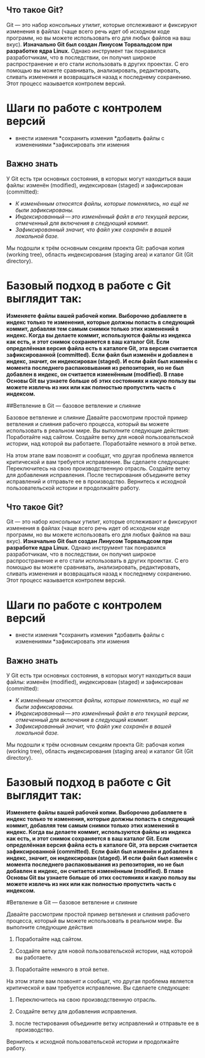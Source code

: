 ## Что такое Git?
Git — это набор *консольных утилит*, которые отслеживают и фиксируют изменения в файлах (чаще всего речь идет об исходном коде программ, но вы можете использовать его для любых файлов на ваш вкус). **Изначально Git был создан Линусом Торвальдсом при разработке ядра Linux.** Однако инструмент так понравился разработчикам, что в последствии, он получил широкое распространение и его стали использовать в других проектах. С его помощью вы можете сравнивать, анализировать, редактировать, сливать изменения и возвращаться назад к последнему сохранению. Этот процесс называется контролем версий.

# Шаги по работе с контролем версий
* внести измения
*сохранить измения
*добавить файлы с изменениями
*зафиксировать эти измения

## **Важно знать**
У Git есть три основных состояния, в которых могут находиться ваши файлы: изменён (modified), индексирован (staged) и зафиксирован (committed):
* *К изменённым относятся файлы, которые поменялись, но ещё не были зафиксированы.*
* *Индексированный — это изменённый файл в его текущей версии, отмеченный для включения в следующий коммит.*
* *Зафиксированный значит, что файл уже сохранён в вашей локальной базе.*

Мы подошли к трём основным секциям проекта Git: рабочая копия (working tree), область индексирования (staging area) и каталог Git (Git directory).

# Базовый подход в работе с Git выглядит так:

**Изменяете файлы вашей рабочей копии.
Выборочно добавляете в индекс только те изменения, которые должны попасть в следующий коммит, добавляя тем самым снимки только этих изменений в индекс.
Когда вы делаете коммит, используются файлы из индекса как есть, и этот снимок сохраняется в ваш каталог Git.
Если определённая версия файла есть в каталоге Git, эта версия считается зафиксированной (committed). Если файл был изменён и добавлен в индекс, значит, он индексирован (staged). И если файл был изменён с момента последнего распаковывания из репозитория, но не был добавлен в индекс, он считается изменённым (modified). В главе Основы Git вы узнаете больше об этих состояниях и какую пользу вы можете извлечь из них или как полностью пропустить часть с индексом.**

##Ветвление в Git — базовое ветвление и слияние

Базовое ветвление и слияние
Давайте рассмотрим простой пример ветвления и слияния рабочего процесса, который вы можете использовать в реальном мире. Вы выполните следующие действия:
Поработайте над сайтом.
Создайте ветку для новой пользовательской истории, над которой вы работаете.
Поработайте немного в этой ветке.

На этом этапе вам позвонят и сообщат, что другая проблема является критической и вам требуется исправление. Вы сделаете следующее:
Переключитесь на свою производственную отрасль.
Создайте ветку для добавления исправления.
После тестирования объедините ветку исправлений и отправьте ее в производство.
Вернитесь к исходной пользовательской истории и продолжайте работу.
## Что такое Git?
Git — это набор *консольных утилит*, которые отслеживают и фиксируют изменения в файлах (чаще всего речь идет об исходном коде программ, но вы можете использовать его для любых файлов на ваш вкус). **Изначально Git был создан Линусом Торвальдсом при разработке ядра Linux.** Однако инструмент так понравился разработчикам, что в последствии, он получил широкое распространение и его стали использовать в других проектах. С его помощью вы можете сравнивать, анализировать, редактировать, сливать изменения и возвращаться назад к последнему сохранению. Этот процесс называется контролем версий.

# Шаги по работе с контролем версий
* внести измения
*сохранить измения
*добавить файлы с изменениями
*зафиксировать эти измения

## **Важно знать**
У Git есть три основных состояния, в которых могут находиться ваши файлы: изменён (modified), индексирован (staged) и зафиксирован (committed):
* *К изменённым относятся файлы, которые поменялись, но ещё не были зафиксированы.*
* *Индексированный — это изменённый файл в его текущей версии, отмеченный для включения в следующий коммит.*
* *Зафиксированный значит, что файл уже сохранён в вашей локальной базе.*

Мы подошли к трём основным секциям проекта Git: рабочая копия (working tree), область индексирования (staging area) и каталог Git (Git directory).

# Базовый подход в работе с Git выглядит так:

**Изменяете файлы вашей рабочей копии.
Выборочно добавляете в индекс только те изменения, которые должны попасть в следующий коммит, добавляя тем самым снимки только этих изменений в индекс.
Когда вы делаете коммит, используются файлы из индекса как есть, и этот снимок сохраняется в ваш каталог Git.
Если определённая версия файла есть в каталоге Git, эта версия считается зафиксированной (committed). Если файл был изменён и добавлен в индекс, значит, он индексирован (staged). И если файл был изменён с момента последнего распаковывания из репозитория, но не был добавлен в индекс, он считается изменённым (modified). В главе Основы Git вы узнаете больше об этих состояниях и какую пользу вы можете извлечь из них или как полностью пропустить часть с индексом.**

#Ветвление в Git — базовое ветвление и слияние

Давайте рассмотрим простой пример ветвления и слияния рабочего процесса, который вы можете использовать в реальном мире. Вы выполните следующие действия
1. Поработайте над сайтом.

2. Создайте ветку для новой пользовательской истории, над которой вы работаете.

3. Поработайте немного в этой ветке.

На этом этапе вам позвонят и сообщат, что другая проблема является критической и вам требуется исправление. Вы сделаете следующее:

1. Переключитесь на свою производственную отрасль.

2. Создайте ветку для добавления исправления.

3. после тестирования объедините ветку исправлений и отправьте ее в производство.

Вернитесь к исходной пользовательской истории и продолжайте работу.